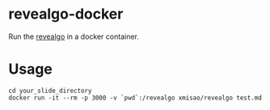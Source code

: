 # revealgo-docker

Run the [revealgo](https://github.com/yusukebe/revealgo) in a docker container.

# Usage

~~~~
cd your_slide_directory
docker run -it --rm -p 3000 -v `pwd`:/revealgo xmisao/revealgo test.md
~~~~
